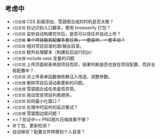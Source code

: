 ## 考虑中

* `√已处理` CSS 前缀添加、雪碧图合成的时机是否太晚？
* `√已实现` 标记识别入口脚本，使用 browserify 打包？
* `√已实现` 监听自动构建完毕后，是否可以信任并自动上传？
* `×已忽略` ~~单个项目能否配置多套任务，一套监听、一套手动？~~
* `√已实现` 相对项目目录的源/输出目录。
* `√已实现` 额外处理脚本（构建前后运行的js）
* `√已处理` include sass 变量的问题
* `√已实现` 上传页面和表单因项目而异，结果判断是否也放在项目配置，而非全局配置中？
* `√已实现` 对上传表单函数做依赖注入改造，调整参数。
* `√已处理` 删除项目后滚动条更新的问题。
* `√已处理` 雪碧图合成任务是否异常。
* `√已实现` 拖动改变项目列表顺序。
* `√已实现` 如何最小化窗口？
* `√已实现` 处理中时监听的延迟重试？
* `√已处理` 雪碧图边距问题？
* ==？验证中== PNG图片压缩效果不够？
* 补丁包、更新检测？
* 自动保存？配置文件转移到个人目录？
